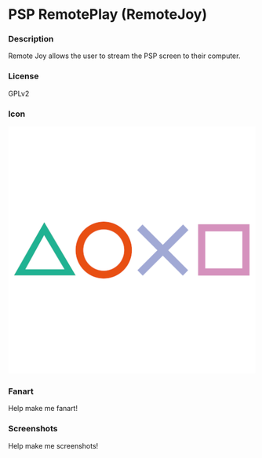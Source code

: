 # PSP RemotePlay (RemoteJoy)

### Description

Remote Joy allows the user to stream the PSP screen to their computer.

### License

GPLv2

### Icon

![PSP RemotePlay (RemoteJoy) icon](game.libretro.remotejoy/resources/icon.png)

### Fanart

Help make me fanart!

### Screenshots

Help make me screenshots!
